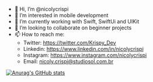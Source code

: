 - 👋 Hi, I’m @nicolycrispi
- 👀 I’m interested in mobile development
- 🌱 I’m currently working with Swift, SwiftUi and UIKit
- 💞️ I’m looking to collaborate on beginner projects
- 📫 How to reach me:
    - Twitter: https://twitter.com/Krispy_Dev
    - Linkedin: https://www.linkedin.com/in/nicolycrispi
    - Instagram: https://www.instagram.com/nicolycrispi
    - Email: nicoly.crispi@studiosol.com.br

[![Anurag's GitHub stats](https://github-readme-stats.vercel.app/api?username=nicolycrispi)](https://github.com/anuraghazra/github-readme-stats)

<!---
nicolycrispi/nicolycrispi is a ✨ special ✨ repository because its `README.md` (this file) appears on your GitHub profile.
You can click the Preview link to take a look at your changes.
--->
